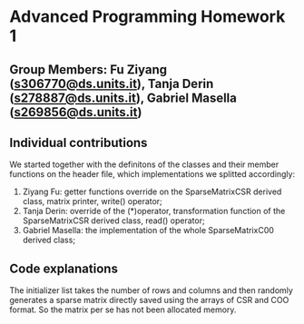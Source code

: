 # Advanced Programming Homework 1

## Group Members: Fu Ziyang (s306770@ds.units.it), Tanja Derin (s278887@ds.units.it), Gabriel Masella (s269856@ds.units.it) 

## Individual contributions 
We started together with the definitons of the classes and their member functions on the header file, which implementations we splitted accordingly:
1) Ziyang Fu: getter functions override on the SparseMatrixCSR derived class, matrix printer, write() operator; 
2) Tanja Derin: override of the (*)operator, transformation function of the SparseMatrixCSR derived class, read() operator;
3) Gabriel Masella: the implementation of the whole SparseMatrixC00 derived class;

## Code explanations
The initializer list takes the number of rows and columns and then randomly generates a sparse matrix directly saved using the arrays of CSR and COO format. 
So the matrix per se has not been allocated memory.

